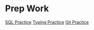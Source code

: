 # Prep Work

[SQL Practice](assets/sql.png)
[Typing Practice](assets/typing.png)
[Git Practice](assets/git.png)

